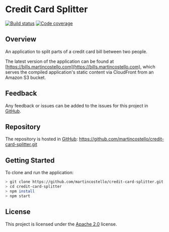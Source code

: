 # Credit Card Splitter

[![Build status](https://github.com/martincostello/credit-card-splitter/workflows/build/badge.svg?branch=main&event=push)](https://github.com/martincostello/credit-card-splitter/actions?query=workflow%3Abuild+branch%3Amain+event%3Apush) [![Code coverage](https://codecov.io/gh/martincostello/credit-card-splitter/branch/main/graph/badge.svg)](https://codecov.io/gh/martincostello/credit-card-splitter)

## Overview

An application to split parts of a credit card bill between two people.

The latest version of the application can be found at [https://bills.martincostello.com](https://bills.martincostello.com), which serves the compiled application's static content via CloudFront from an Amazon S3 bucket.

## Feedback

Any feedback or issues can be added to the issues for this project in [GitHub](https://github.com/martincostello/credit-card-splitter/issues).

## Repository

The repository is hosted in [GitHub](https://github.com/martincostello/credit-card-splitter): <https://github.com/martincostello/credit-card-splitter.git>

## Getting Started

To clone and run the application:

```sh
> git clone https://github.com/martincostello/credit-card-splitter.git
> cd credit-card-splitter
> npm install
> npm start
```

## License

This project is licensed under the [Apache 2.0](http://www.apache.org/licenses/LICENSE-2.0.txt) license.

